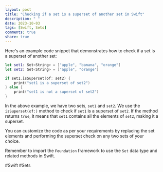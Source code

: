 ```yaml
---
layout: post
title: "Checking if a set is a superset of another set in Swift"
description: " "
date: 2023-10-03
tags: [Swift, Sets]
comments: true
share: true
---
```


Here's an example code snippet that demonstrates how to check if a set is a superset of another set:

```swift
let set1: Set<String> = ["apple", "banana", "orange"]
let set2: Set<String> = ["apple", "orange"]

if set1.isSuperset(of: set2) {
    print("set1 is a superset of set2")
} else {
    print("set1 is not a superset of set2")
}
```

In the above example, we have two sets, `set1` and `set2`. We use the `isSuperset(of:)` method to check if `set1` is a superset of `set2`. If the method returns `true`, it means that `set1` contains all the elements of `set2`, making it a superset.

You can customize the code as per your requirements by replacing the set elements and performing the superset check on any two sets of your choice.

Remember to import the `Foundation` framework to use the `Set` data type and related methods in Swift.

#Swift #Sets